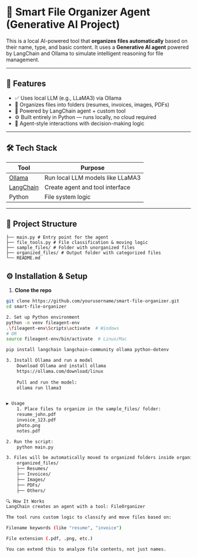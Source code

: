 # 🤖 Smart File Organizer Agent (Generative AI Project)

This is a local AI-powered tool that **organizes files automatically** based on their name, type, and basic content. It uses a **Generative AI agent** powered by LangChain and Ollama to simulate intelligent reasoning for file management.

---

## 🚀 Features

- ✅ Uses local LLM (e.g., LLaMA3) via Ollama
- 📂 Organizes files into folders (resumes, invoices, images, PDFs)
- 🧠 Powered by LangChain agent + custom tool
- ⚙️ Built entirely in Python — runs locally, no cloud required
- 💬 Agent-style interactions with decision-making logic

---

## 🛠️ Tech Stack

| Tool              | Purpose                         |
|-------------------|----------------------------------|
| [Ollama](https://ollama.com)           | Run local LLM models like LLaMA3 |
| [LangChain](https://www.langchain.com) | Create agent and tool interface  |
| Python            | File system logic               |

---

## 📁 Project Structure
    ├── main.py # Entry point for the agent
    ├── file_tools.py # File classification & moving logic
    ├── sample_files/ # Folder with unorganized files
    ├── organized_files/ # Output folder with categorized files
    └── README.md 

## ⚙️ Installation & Setup

1. **Clone the repo**
```bash
git clone https://github.com/yourusername/smart-file-organizer.git
cd smart-file-organizer

2. Set up Python environment
python -m venv fileagent-env
.\fileagent-env\Scripts\activate  # Windows
# OR
source fileagent-env/bin/activate  # Linux/Mac

pip install langchain langchain-community ollama python-dotenv

3. Install Ollama and run a model
    Download Ollama and install ollama
    https://ollama.com/download/linux
    
    Pull and run the model:
    ollama run llama3


▶️ Usage
    1. Place files to organize in the sample_files/ folder: 
    resume_john.pdf
    invoice_123.pdf
    photo.png
    notes.pdf

2. Run the script:
    python main.py

3. Files will be automatically moved to organized folders inside organized_files/:
    organized_files/
    ├── Resumes/
    ├── Invoices/
    ├── Images/
    ├── PDFs/
    ├── Others/

🔍 How It Works
LangChain creates an agent with a tool: FileOrganizer

The tool runs custom logic to classify and move files based on:

Filename keywords (like "resume", "invoice")

File extension (.pdf, .png, etc.)

You can extend this to analyze file contents, not just names.

